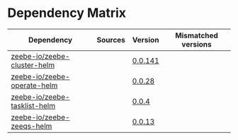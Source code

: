 # Dependency Matrix

Dependency | Sources | Version | Mismatched versions
---------- | ------- | ------- | -------------------
[zeebe-io/zeebe-cluster-helm](https://github.com/zeebe-io/zeebe-cluster-helm) |  | [0.0.141]() | 
[zeebe-io/zeebe-operate-helm](https://github.com/zeebe-io/zeebe-operate-helm) |  | [0.0.28](https://github.com/zeebe-io/zeebe-operate-helm/releases/tag/v0.0.28) | 
[zeebe-io/zeebe-tasklist-helm](https://github.com/zeebe-io/zeebe-tasklist-helm) |  | [0.0.4](https://github.com/zeebe-io/zeebe-tasklist-helm/releases/tag/v0.0.4) | 
[zeebe-io/zeebe-zeeqs-helm](https://github.com/zeebe-io/zeebe-zeeqs-helm) |  | [0.0.13](https://github.com/zeebe-io/zeebe-zeeqs-helm/releases/tag/v0.0.13) | 
